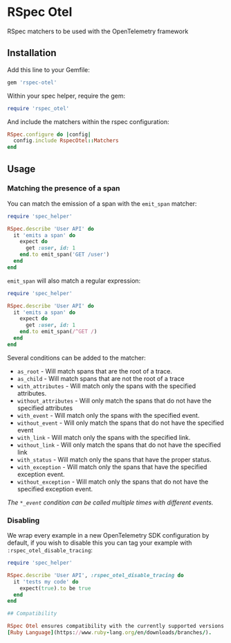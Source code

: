 # RSpec Otel

RSpec matchers to be used with the OpenTelemetry framework

## Installation

Add this line to your Gemfile:

```ruby
gem 'rspec-otel'
```

Within your spec helper, require the gem:

```ruby
require 'rspec_otel'
```

And include the matchers within the rspec configuration:

```ruby
RSpec.configure do |config|
  config.include RspecOtel::Matchers
end
```

## Usage

### Matching the presence of a span

You can match the emission of a span with the `emit_span` matcher:

```ruby
require 'spec_helper'

RSpec.describe 'User API' do
  it 'emits a span' do
    expect do
      get :user, id: 1
    end.to emit_span('GET /user')
  end
end
```

`emit_span` will also match a regular expression:

```ruby
require 'spec_helper'

RSpec.describe 'User API' do
  it 'emits a span' do
    expect do
      get :user, id: 1
    end.to emit_span(/^GET /)
  end
end
```

Several conditions can be added to the matcher:

* `as_root` - Will match spans that are the root of a trace.
* `as_child` - Will match spans that are not the root of a trace
* `with_attributes` - Will match only the spans with the specified attributes.
* `without_attributes` - Will only match the spans that do not have the specified attributes
* `with_event` - Will match only the spans with the specified event.
* `without_event` - Will only match the spans that do not have the specified event
* `with_link` - Will match only the spans with the specified link.
* `without_link` - Will only match the spans that do not have the specified link
* `with_status` - Will match only the spans that have the proper status.
* `with_exception` - Will match only the spans that have the specified exception event.
* `without_exception` - Will match only the spans that do not have the specified exception event.

_The `*_event` condition can be called multiple times with different events._


### Disabling

We wrap every example in a new OpenTelemetry SDK configuration by default, if you wish to disable this you can tag your example with `:rspec_otel_disable_tracing`:

```ruby
require 'spec_helper'

RSpec.describe 'User API', :rspec_otel_disable_tracing do
  it 'tests my code' do
    expect(true).to be true
  end
end

## Compatibility

RSpec Otel ensures compatibility with the currently supported versions of the
[Ruby Language](https://www.ruby-lang.org/en/downloads/branches/).
